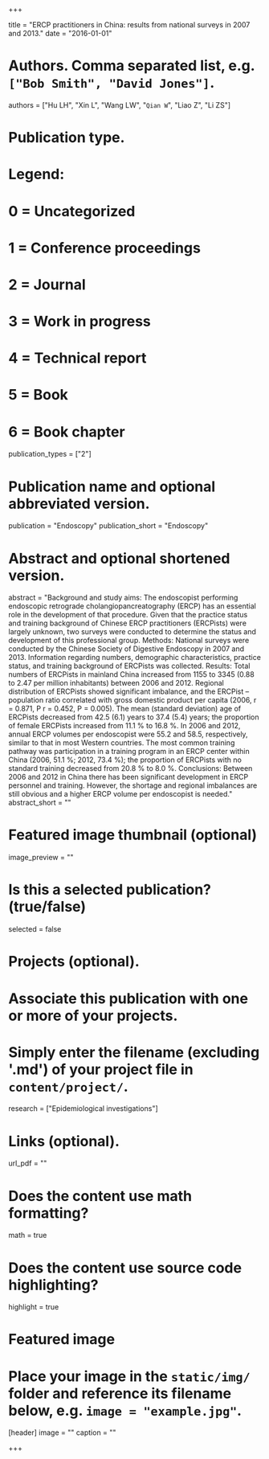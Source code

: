 +++


title = "ERCP practitioners in China: results from national surveys in 2007 and 2013."
date = "2016-01-01"

# Authors. Comma separated list, e.g. `["Bob Smith", "David Jones"]`.
authors = ["Hu LH", "Xin L", "Wang LW", "`Qian W`", "Liao Z",  "Li ZS"]

# Publication type.
# Legend:
# 0 = Uncategorized
# 1 = Conference proceedings
# 2 = Journal
# 3 = Work in progress
# 4 = Technical report
# 5 = Book
# 6 = Book chapter
publication_types = ["2"]

# Publication name and optional abbreviated version.
publication = "Endoscopy"
publication_short = "Endoscopy"

# Abstract and optional shortened version.
abstract = "Background and study aims: The endoscopist performing endoscopic retrograde cholangiopancreatography (ERCP) has an essential role in the development of that procedure. Given that the practice status and training background of Chinese ERCP practitioners (ERCPists) were largely unknown, two surveys were conducted to determine the status and development of this professional group. Methods: National surveys were conducted by the Chinese Society of Digestive Endoscopy in 2007 and 2013. Information regarding numbers, demographic characteristics, practice status, and training background of ERCPists was collected. Results: Total numbers of ERCPists in mainland China increased from 1155 to 3345 (0.88 to 2.47 per million inhabitants) between 2006 and 2012. Regional distribution of ERCPists showed significant imbalance, and the ERCPist – population ratio correlated with gross domestic product per capita (2006, r = 0.871, P r = 0.452, P = 0.005). The mean (standard deviation) age of ERCPists decreased from 42.5 (6.1) years to 37.4 (5.4) years; the proportion of female ERCPists increased from 11.1 % to 16.8 %. In 2006 and 2012, annual ERCP volumes per endoscopist were 55.2 and 58.5, respectively, similar to that in most Western countries. The most common training pathway was participation in a training program in an ERCP center within China (2006, 51.1 %; 2012, 73.4 %); the proportion of ERCPists with no standard training decreased from 20.8 % to 8.0 %. Conclusions: Between 2006 and 2012 in China there has been significant development in ERCP personnel and training. However, the shortage and regional imbalances are still obvious and a higher ERCP volume per endoscopist is needed."
abstract_short = ""

# Featured image thumbnail (optional)
image_preview = ""

# Is this a selected publication? (true/false)
selected = false

# Projects (optional).
#   Associate this publication with one or more of your projects.
#   Simply enter the filename (excluding '.md') of your project file in `content/project/`.
research = ["Epidemiological investigations"]

# Links (optional).
url_pdf = ""


# Does the content use math formatting?
math = true

# Does the content use source code highlighting?
highlight = true

# Featured image
# Place your image in the `static/img/` folder and reference its filename below, e.g. `image = "example.jpg"`.
[header]
image = ""
caption = ""

+++
